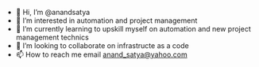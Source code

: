 - 👋 Hi, I’m @anandsatya
- 👀 I’m interested in automation and project management
- 🌱 I’m currently learning to upskill myself on automation and new project management technics
- 💞️ I’m looking to collaborate on infrastructe as a code
- 📫 How to reach me email anand_satya@yahoo.com

<!---
anandsatya/anandsatya is a ✨ special ✨ repository because its `README.md` (this file) appears on your GitHub profile.
You can click the Preview link to take a look at your changes.
--->
